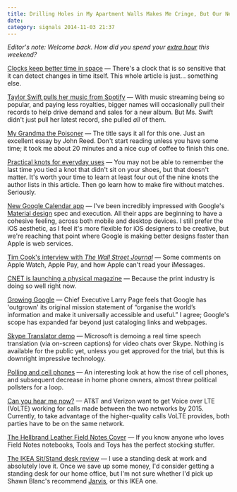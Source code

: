 ```yaml
---
title: Drilling Holes in My Apartment Walls Makes Me Cringe, But Our New Pictures Look Nice
date:
category: signals 2014-11-03 21:37
---
```

_Editor's note: Welcome back. How did you spend your [extra hour](https://en.wikipedia.org/wiki/Daylight_saving_time) this weekend?_

[Clocks keep better time in space](http://www.npr.org/2014/11/03/361069820/new-clock-may-end-time-as-we-know-it) &mdash; There's a clock that is so sensitive that it can detect changes in time itself. This whole article is just... something else. 

[Taylor Swift pulls her music from Spotify](http://artsbeat.blogs.nytimes.com/2014/11/03/taylor-swift-announces-world-tour-and-pulls-her-music-from-spotify/) &mdash; With music streaming being so popular, and paying less royalties, bigger names will occasionally pull their records to help drive demand and sales for a new album. But Ms. Swift didn't just pull her latest record, she pulled _all_ of them.  

[My Grandma the Poisoner](http://www.vice.com/en_uk/read/my-gandma-the-poisoner-0000474-v21n10) &mdash; The title says it all for this one. Just an excellent essay by John Reed. Don't start reading unless you have some time; it took me about 20 minutes and a nice cup of coffee to finish this one. 

[Practical knots for everyday uses](http://allaboutknots.blogspot.mx/2013/07/1-practical-knots-for-everyday-uses.html) &mdash; You may not be able to remember the last time you tied a knot that didn't sit on your shoes, but that doesn't matter. It's worth your time to learn at least four out of the nine knots the author lists in this article. Then go learn how to make fire without matches. Seriously. 

[New Google Calendar app](https://www.google.com/landing/calendar/) &mdash; I've been incredibly impressed with Google's [Material design](http://www.google.com/design/spec/material-design/introduction.html) spec and execution. All their apps are beginning to have a cohesive feeling, across both mobile and desktop devices. I still prefer the iOS aesthetic, as I feel it's more flexible for iOS designers to be creative, but we're reaching that point where Google is making better designs faster than Apple is web services.  

[Tim Cook's interview with _The Wall Street Journal_](http://online.wsj.com/articles/apples-tim-cook-answers-the-skeptics-1414962373) &mdash; Some comments on Apple Watch, Apple Pay, and how Apple can't read your iMessages. 

[CNET is launching a physical magazine](http://www.nytimes.com/2014/11/03/business/media/technology-website-cnet-to-jump-from-screen-to-page.html) &mdash; Because the print industry is doing so well right now. 

[Growing Google](http://www.theguardian.com/technology/2014/nov/03/larry-page-google-dont-be-evil-sergey-brin) &mdash; Chief Executive Larry Page feels that Google has 'outgrown' its original mission statement of “organise the world’s information and make it universally accessible and useful.” I agree; Google's scope has expanded far beyond just cataloging links and webpages. 

[Skype Translator demo](http://techcrunch.com/2014/11/03/skype-translator-preview/) &mdash; Microsoft is demoing a real time speech translation (via on-screen captions) for video chats over Skype. Nothing is available for the public yet, unless you get approved for the trial, but this is downright impressive technology.     

[Polling and cell phones](http://www.washingtonpost.com/blogs/the-switch/wp/2014/11/03/pollsters-used-to-worry-that-cellphone-users-would-skew-results-these-days-not-so-much/) &mdash; An interesting look at how the rise of cell phones, and subsequent decrease in home phone owners, almost threw political pollsters for a loop. 

[Can you hear me now?](http://recode.net/2014/11/03/verizon-and-att-plan-lte-call-interoperability-by-2015/) &mdash; AT&T and Verizon want to get Voice over LTE (VoLTE) working for calls made between the two networks by 2015. Currently, to take advantage of the higher-quality calls VoLTE provides, both parties have to be on the same network.  

[The Hellbrand Leather Field Notes Cover](http://toolsandtoys.net/reviews/hellbrand-leather-field-notes-cover/) &mdash; If you know anyone who loves Field Notes notebooks, Tools and Toys has the perfect stocking stuffer. 

[The IKEA Sit/Stand desk review](http://gizmodo.com/ikea-sit-stand-desk-review-i-cant-believe-how-much-i-l-1652445999) &mdash; I use a standing desk at work and absolutely love it. Once we save up some money, I'd consider getting a standing desk for our home office, but I'm not sure whether I'd pick up Shawn Blanc's recommend [Jarvis](http://www.amazon.com/dp/B00HRFEIF4/ref=nosim&tag=toolsandtoys-20), or this IKEA one. 

